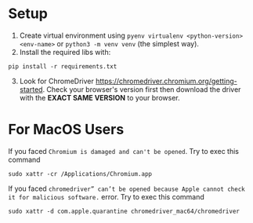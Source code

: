 # Setup
1. Create virtual environment using `pyenv virtualenv <python-version> <env-name>` or `python3 -m venv venv` (the simplest way).
2. Install the required libs with:
```
pip install -r requirements.txt
```
3. Look for ChromeDriver https://chromedriver.chromium.org/getting-started. Check your browser's version first then download the driver with the **EXACT SAME VERSION** to your browser.

# For MacOS Users
If you faced `Chromium is damaged and can't be opened`. Try to exec this command
```
sudo xattr -cr /Applications/Chromium.app
```

If you faced `chromedriver” can’t be opened because Apple cannot check it for malicious software.` error. Try to exec this command
```
sudo xattr -d com.apple.quarantine chromedriver_mac64/chromedriver
```
